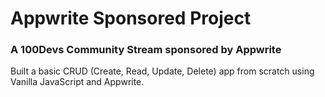 # Appwrite Sponsored Project

### A 100Devs Community Stream sponsored by Appwrite

Built a basic CRUD (Create, Read, Update, Delete) app from scratch using Vanilla JavaScript and Appwrite.




